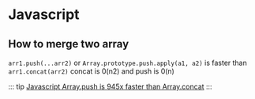 # Javascript

## How to merge two array

`arr1.push(...arr2)` or `Array.prototype.push.apply(a1, a2)` is faster than `arr1.concat(arr2)` concat is 0(n2) and push is 0(n)

::: tip
<a href="https://dev.to/uilicious/javascript-array-push-is-945x-faster-than-array-concat-1oki">Javascript Array.push is 945x faster than Array.concat</a>
:::

